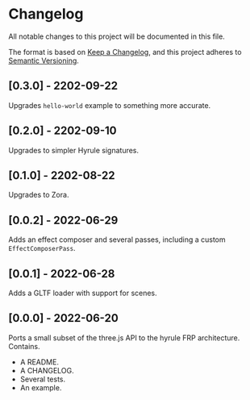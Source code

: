# Changelog

All notable changes to this project will be documented in this file.

The format is based on [Keep a Changelog](https://keepachangelog.com/en/1.0.0/),
and this project adheres to [Semantic Versioning](https://semver.org/spec/v2.0.0.html).

## [0.3.0] - 2202-09-22

Upgrades `hello-world` example to something more accurate.

## [0.2.0] - 2202-09-10

Upgrades to simpler Hyrule signatures.

## [0.1.0] - 2202-08-22

Upgrades to Zora.

## [0.0.2] - 2022-06-29

Adds an effect composer and several passes, including a custom `EffectComposerPass`.

## [0.0.1] - 2022-06-28

Adds a GLTF loader with support for scenes.

## [0.0.0] - 2022-06-20

Ports a small subset of the three.js API to the hyrule FRP architecture. Contains.

- A README.
- A CHANGELOG.
- Several tests.
- An example.
